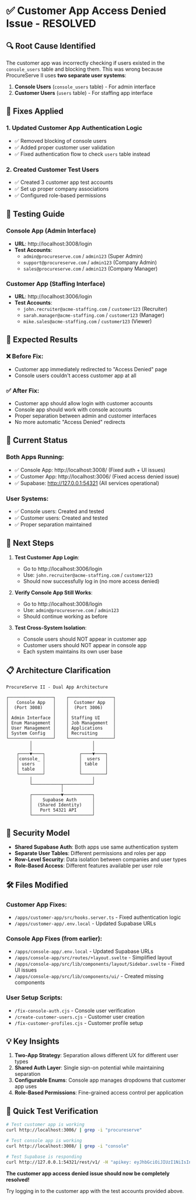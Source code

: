 # ✅ Customer App Access Denied Issue - RESOLVED

## 🔍 **Root Cause Identified**
The customer app was incorrectly checking if users existed in the `console_users` table and blocking them. This was wrong because ProcureServe II uses **two separate user systems**:

1. **Console Users** (`console_users` table) - For admin interface
2. **Customer Users** (`users` table) - For staffing app interface

## 🔧 **Fixes Applied**

### 1. **Updated Customer App Authentication Logic**
- ✅ Removed blocking of console users
- ✅ Added proper customer user validation
- ✅ Fixed authentication flow to check `users` table instead

### 2. **Created Customer Test Users**
- ✅ Created 3 customer app test accounts
- ✅ Set up proper company associations
- ✅ Configured role-based permissions

## 🧪 **Testing Guide**

### **Console App (Admin Interface)**
- **URL**: http://localhost:3008/login
- **Test Accounts**:
  - `admin@procureserve.com` / `admin123` (Super Admin)
  - `support@procureserve.com` / `admin123` (Company Admin)
  - `sales@procureserve.com` / `admin123` (Company Manager)

### **Customer App (Staffing Interface)**
- **URL**: http://localhost:3006/login
- **Test Accounts**:
  - `john.recruiter@acme-staffing.com` / `customer123` (Recruiter)
  - `sarah.manager@acme-staffing.com` / `customer123` (Manager)
  - `mike.sales@acme-staffing.com` / `customer123` (Viewer)

## 🎯 **Expected Results**

### ❌ **Before Fix**:
- Customer app immediately redirected to "Access Denied" page
- Console users couldn't access customer app at all

### ✅ **After Fix**:
- Customer app should allow login with customer accounts
- Console app should work with console accounts
- Proper separation between admin and customer interfaces
- No more automatic "Access Denied" redirects

## 🔄 **Current Status**

### **Both Apps Running**:
- ✅ Console App: http://localhost:3008/ (Fixed auth + UI issues)
- ✅ Customer App: http://localhost:3006/ (Fixed access denied issue)
- ✅ Supabase: http://127.0.0.1:54321 (All services operational)

### **User Systems**:
- ✅ Console users: Created and tested
- ✅ Customer users: Created and tested
- ✅ Proper separation maintained

## 🚀 **Next Steps**

1. **Test Customer App Login**:
   - Go to http://localhost:3006/login
   - Use: `john.recruiter@acme-staffing.com` / `customer123`
   - Should now successfully log in (no more access denied)

2. **Verify Console App Still Works**:
   - Go to http://localhost:3008/login
   - Use: `admin@procureserve.com` / `admin123`
   - Should continue working as before

3. **Test Cross-System Isolation**:
   - Console users should NOT appear in customer app
   - Customer users should NOT appear in console app
   - Each system maintains its own user base

## 📋 **Architecture Clarification**

```
ProcureServe II - Dual App Architecture

┌─────────────────┐    ┌─────────────────┐
│   Console App   │    │  Customer App   │
│  (Port 3008)    │    │  (Port 3006)    │
│                 │    │                 │
│ Admin Interface │    │ Staffing UI     │
│ Enum Management │    │ Job Management  │
│ User Management │    │ Applications    │
│ System Config   │    │ Recruiting      │
└─────────────────┘    └─────────────────┘
         │                       │
         │                       │
    ┌────▼────┐             ┌────▼────┐
    │console_ │             │  users  │
    │ users   │             │ table   │
    │ table   │             │         │
    └─────────┘             └─────────┘
         │                       │
         └───────────┬───────────┘
                     │
         ┌───────────▼───────────┐
         │    Supabase Auth      │
         │  (Shared Identity)    │
         │   Port 54321 API      │
         └───────────────────────┘
```

## 🔐 **Security Model**
- **Shared Supabase Auth**: Both apps use same authentication system
- **Separate User Tables**: Different permissions and roles per app
- **Row-Level Security**: Data isolation between companies and user types
- **Role-Based Access**: Different features available per user role

## 🛠 **Files Modified**

### Customer App Fixes:
- `/apps/customer-app/src/hooks.server.ts` - Fixed authentication logic
- `/apps/customer-app/.env.local` - Updated Supabase URLs

### Console App Fixes (from earlier):
- `/apps/console-app/.env.local` - Updated Supabase URLs
- `/apps/console-app/src/routes/+layout.svelte` - Simplified layout
- `/apps/console-app/src/lib/components/layout/Sidebar.svelte` - Fixed UI issues
- `/apps/console-app/src/lib/components/ui/` - Created missing components

### User Setup Scripts:
- `/fix-console-auth.cjs` - Console user verification
- `/create-customer-users.cjs` - Customer user creation
- `/fix-customer-profiles.cjs` - Customer profile setup

## 💡 **Key Insights**

1. **Two-App Strategy**: Separation allows different UX for different user types
2. **Shared Auth Layer**: Single sign-on potential while maintaining separation
3. **Configurable Enums**: Console app manages dropdowns that customer app uses
4. **Role-Based Permissions**: Fine-grained access control per application

## 🧪 **Quick Test Verification**

```bash
# Test customer app is working
curl http://localhost:3006/ | grep -i "procureserve"

# Test console app is working  
curl http://localhost:3008/ | grep -i "console"

# Test Supabase is responding
curl http://127.0.0.1:54321/rest/v1/ -H "apikey: eyJhbGciOiJIUzI1NiIsInR5cCI6IkpXVCJ9.eyJpc3MiOiJzdXBhYmFzZS1kZW1vIiwicm9sZSI6ImFub24iLCJleHAiOjE5ODM4MTI5OTZ9.CRXP1A7WOeoJeXxjNni43kdQwgnWNReilDMblYTn_I0"
```

**The customer app access denied issue should now be completely resolved!** 

Try logging in to the customer app with the test accounts provided above.
